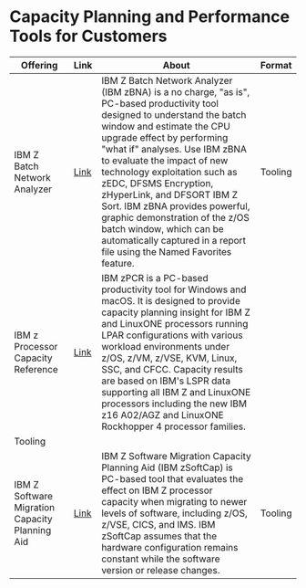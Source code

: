 # Capacity Planning and Performance Tools for Customers

| Offering    | Link | About | Format |
| -------- | ------- | ------- | ------- |
| IBM Z Batch Network Analyzer | [Link](https://www.ibm.com/support/pages/node/6354321) | IBM Z Batch Network Analyzer (IBM zBNA) is a no charge, "as is", PC-based productivity tool designed to understand the batch window and estimate the CPU upgrade effect by performing "what if" analyses. Use IBM zBNA to evaluate the impact of new technology exploitation such as zEDC, DFSMS Encryption, zHyperLink, and DFSORT IBM Z Sort. IBM zBNA provides powerful, graphic demonstration of the z/OS batch window, which can be automatically captured in a report file using the Named Favorites feature. | Tooling |
| IBM z Processor Capacity Reference | [Link](https://www.ibm.com/support/pages/node/6354029) | IBM zPCR is a PC-based productivity tool for Windows and macOS. It is designed to provide capacity planning insight for IBM Z and LinuxONE processors running LPAR configurations with various workload environments under z/OS, z/VM, z/VSE, KVM, Linux, SSC, and CFCC. Capacity results are based on IBM's LSPR data supporting all IBM Z and LinuxONE processors including the new IBM z16 A02/AGZ and LinuxONE Rockhopper 4 processor families.
| Tooling |
| IBM Z Software Migration Capacity Planning Aid | [Link](https://www.ibm.com/support/pages/node/6354117) | IBM Z Software Migration Capacity Planning Aid (IBM zSoftCap) is PC-based tool that evaluates the effect on IBM Z processor capacity when migrating to newer levels of software, including z/OS, z/VSE, CICS, and IMS. IBM zSoftCap assumes that the hardware configuration remains constant while the software version or release changes. | Tooling |
